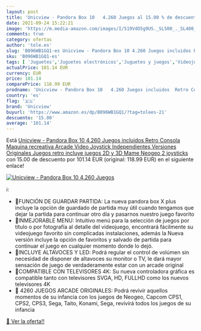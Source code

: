 ```yaml
---
layout: post
title: 'Unicview - Pandora Box 10   4.260 Juegos al 15.00 % de descuento'
date: 2021-09-24 15:22:21
image: 'https://m.media-amazon.com/images/I/519VdO5g9US._SL500_._SL400_.jpg'
comments: true
category: ofertas
author: 'tole.es'
slug: 'B096WB1GQ1-es Unicview - Pandora Box 10 4.260 Juegos incluidos Retro...'
sku: 'B096WB1GQ1-es'
tags: [ 'Juguetes','Juguetes electrónicos','Juguetes y juegos','Videojuegos para niños','pandora','unicview', ]
actualPrice: 101.14 EUR
currency: EUR
price: 101.14
comparePrice: 118.99 EUR
prodname: 'Unicview - Pandora Box 10   4.260 Juegos incluidos  Retro Consola Maquina recreativa Arcade Video  Joystick Independientes  Versiones Originales Juegos retro  incluye juegos 2D y 3D  Mame  Neogeo  2 joysticks'
country: 'es'
flag: '🇪🇸'
brand: 'Unicview'
buyurl: 'https://www.amazon.es/dp/B096WB1GQ1/?tag=tolees-21'
descuento: '15.00'
average: '101.14'
---
```


Está [Unicview - Pandora Box 10   4.260 Juegos incluidos  Retro Consola Maquina recreativa Arcade Video  Joystick Independientes  Versiones Originales Juegos retro  incluye juegos 2D y 3D  Mame  Neogeo  2 joysticks](https://www.amazon.es/dp/B096WB1GQ1/?tag=tolees-21) con 15.00 de descuento por 101.14 EUR (original: 118.99 EUR) en el siguiente enlace!

[![Unicview - Pandora Box 10   4.260 Juegos](https://m.media-amazon.com/images/I/519VdO5g9US._SL500_._SL400_.jpg)](https://www.amazon.es/dp/B096WB1GQ1/?tag=tolees-21)

ℹ️:

- 📍FUNCIÓN DE GUARDAR PARTIDA: La nueva pandora box X plus incluye la opción de guardado de partida muy útil cuando tengamos que dejar la partida para continuar otro día y pasarnos nuestro juego favorito
- 📍INMEJORABLE MENU: Intuitivo menú para la selección de juegos por título o por fotografía al detalle del videojuego, encontrará fácilmente su videojuego favorito sin complicadas instalaciones, además la Nueva versión incluye la opción de favoritos y salvado de partida para continuar el juego en cualquier momento donde lo dejó.
- 📍INCLUYE ALTAVOCES Y LED: Podrá regular el control de volúmen sin necesidad de disponer de altavoces su monitor o TV, le dará mayor sensación de juego de verdaderamente estar con un arcade original
- 📍COMPATIBLE CON TELEVISORES 4K: Su nueva controladora gráfica es compatible tanto con televisores SVGA, HD, FULLHD como los nuevos televisores 4K
- 📍 4260 JUEGOS ARCADE ORIGINALES: Podrá revivir aquellos momentos de su infancia con los juegos de Neogeo, Capcom CPS1, CPS2, CPS3, Sega, Taito, Konami, Sega, revivirá todos los juegos de su infancia

[🛒 Ver la oferta!!](https://www.amazon.es/dp/B096WB1GQ1/?tag=tolees-21)
